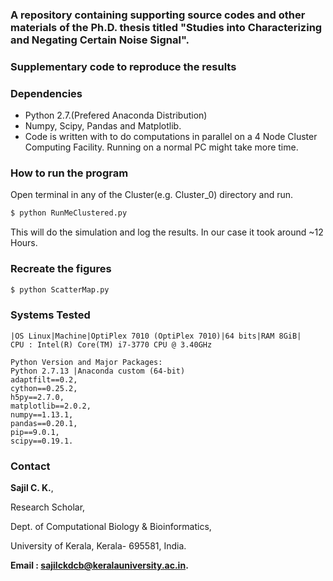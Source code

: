 ### A repository containing supporting source codes and other materials of the Ph.D. thesis titled "Studies into Characterizing and Negating Certain Noise Signal".

### Supplementary code to reproduce the results

### Dependencies
* Python 2.7.(Prefered Anaconda Distribution)
* Numpy, Scipy, Pandas and Matplotlib.
* Code is written with to do computations in parallel on a 4 Node Cluster Computing Facility. Running on a normal PC might take more time.

### How to run the program
Open terminal in any of the Cluster(e.g. Cluster_0) directory and run.
```sh
$ python RunMeClustered.py
```
This will do the simulation and log the results. In our case it took around ~12 Hours.

### Recreate the figures
```sh
$ python ScatterMap.py
```


### Systems Tested

```
|OS Linux|Machine|OptiPlex 7010 (OptiPlex 7010)|64 bits|RAM 8GiB|
CPU : Intel(R) Core(TM) i7-3770 CPU @ 3.40GHz

Python Version and Major Packages:
Python 2.7.13 |Anaconda custom (64-bit)
adaptfilt==0.2, 
cython==0.25.2, 
h5py==2.7.0, 
matplotlib==2.0.2, 
numpy==1.13.1, 
pandas==0.20.1, 
pip==9.0.1,
scipy==0.19.1. 
```

### Contact
**Sajil C. K.**,

Research Scholar,

Dept. of Computational Biology & Bioinformatics,

University of Kerala, Kerala- 695581, India.

**Email : sajilckdcb@keralauniversity.ac.in.**


